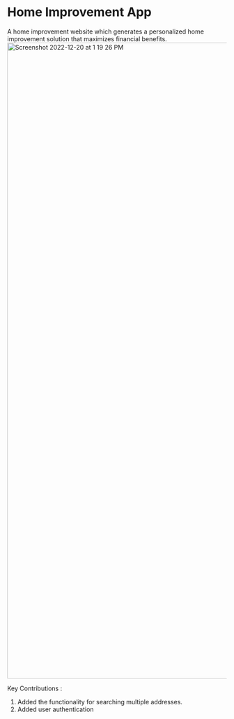 # Home Improvement App
A home improvement website which generates a personalized home improvement solution that maximizes financial benefits.
<img width="1456" alt="Screenshot 2022-12-20 at 1 19 26 PM" src="https://user-images.githubusercontent.com/37475894/208616779-9fb14976-3a20-46d5-9c7b-5261267f60d3.png">



Key Contributions :
1. Added the functionality for searching multiple addresses.
2. Added user authentication 
